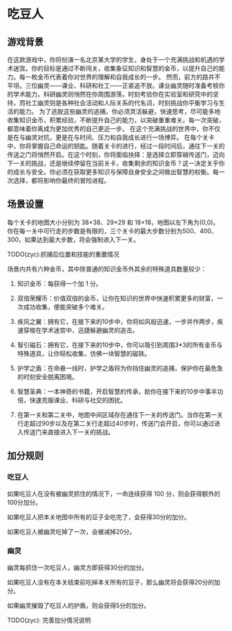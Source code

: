 # 吃豆人
## 游戏背景
在这款游戏中，你将扮演一名北京某大学的学生，身处于一个充满挑战和机遇的学术迷宫。你的目标是通过不断闯关，收集象征知识和智慧的金币，以提升自己的能力。每一枚金币代表着你对世界的理解和自我成长的一步。
然而，前方的路并不平坦。三位幽灵——课业、科研和社工——正紧追不放。课业幽灵随时准备考核你的学术能力，科研幽灵则悄然在你周围游荡，时刻考验你在实验室和研究中的坚持，而社工幽灵则是各种社会活动和人际关系的代名词，时刻挑战你平衡学习与生活的能力。
为了逃脱这些幽灵的追捕，你必须灵活躲避，快速思考，尽可能多地收集知识金币，积累经验，不断提升自己的能力，以突破重重难关。每一次突破，都意味着你离成为更加优秀的自己更近一步。
在这个充满挑战的世界中，你不仅是在与幽灵对抗，更是在与时间、压力和自我成长进行一场博弈。
在每个关卡中，你将掌握自己命运的钥匙。随着关卡的进行，经过一段时间后，通往下一关的传送之门将悄然开启。在这个时刻，你将面临抉择：是选择立即穿越传送门，迈向下一关的挑战，还是继续停留在当前关卡，收集剩余的知识金币？这一决定关乎你的成长与安全。你必须在获取更多知识与保障自身安全之间做出智慧的权衡。每一次选择，都将影响你最终的冒险进程。

## 场景设置
每个关卡的地图大小分别为 38×38、29×29 和 18×18，地图以左下角为(0,0)。你在每一关中可行走的步数是有限的，三个关卡的最大步数分别为500、400、300，如果达到最大步数，将会强制进入下一关。

TODO(zyc):抓捕后位置和技能的重置情况

场景内共有六种金币，其中除普通的知识金币外其余的特殊道具数量较少：

1. 知识金币：每获得一个加 1 分。

2. 双倍荣耀币：价值双倍的金币，让你在知识的世界中快速积累更多的财富，一次成功收集，便能突破多个难关。

3. 疾风之翼：拥有它，在接下来的10步中，你将如风般迅速，一步并作两步，疾速穿梭在学术迷宫中，迅捷躲避幽灵的追击。

4. 智引磁石：拥有它，在接下来的10步中，你可以吸引到周围3*3的所有金币与特殊道具，让你轻松收集，仿佛一块智慧的磁铁。

5. 护学之盾：在命悬一线时，护学之盾将为你挡住幽灵的追捕，保护你在最危急的时刻安全脱离困境。

6. 智慧圣典：一本神奇的书籍，开启智慧的传承，助你在接下来的10步中事半功倍，快速克服课业、科研与社交的困扰。

7. 在第一关和第二关中，地图中间区域存在通往下一关的传送门。当你在第一关行走超过90步以及在第二关行走超过40步时，传送门会开启，你可以通过进入传送门来直接进入下一关的挑战。

## 加分规则

### 吃豆人

如果吃豆人在没有被幽灵抓住的情况下，一命连续获得 100 分，则会获得额外的100分加分。

如果吃豆人把本关地图中所有的豆子全吃完了，会获得30分的加分。

如果吃豆人被幽灵吃掉了一次，会被减掉20分。

### 幽灵

幽灵每抓住一次吃豆人，幽灵方即获得30分的加分。

如果吃豆人没有在本关结束前吃掉本关所有的豆子，那么幽灵将会获得20分的加分。

如果幽灵摧毁了吃豆人的护盾，则会获得5分的加分。

TODO(zyc): 完善加分情况说明
